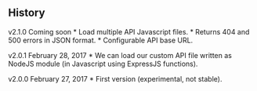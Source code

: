 ## History

v2.1.0 Coming soon
	* Load multiple API Javascript files.
	* Returns 404 and 500 errors in JSON format.
	* Configurable API base URL.

v2.0.1 February 28, 2017
	* We can load our custom API file written as NodeJS module (in Javascript using ExpressJS functions).

v2.0.0 February 27, 2017
	* First version (experimental, not stable).
